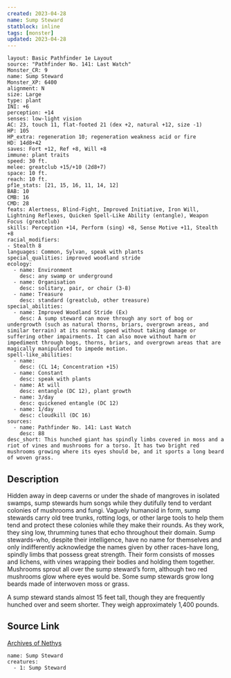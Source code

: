 ```yaml
---
created: 2023-04-28
name: Sump Steward
statblock: inline
tags: [monster]
updated: 2023-04-28
---
```

```statblock
layout: Basic Pathfinder 1e Layout
source: "Pathfinder No. 141: Last Watch"
Monster_CR: 9
name: Sump Steward
Monster_XP: 6400
alignment: N
size: Large
type: plant
INI: +6
perception: +14
senses: low-light vision
AC: 23, touch 11, flat-footed 21 (dex +2, natural +12, size -1)
HP: 105
HP_extra: regeneration 10; regeneration weakness acid or fire
HD: 14d8+42
saves: Fort +12, Ref +8, Will +8
immune: plant traits
speed: 30 ft.
melee: greatclub +15/+10 (2d8+7)
space: 10 ft.
reach: 10 ft.
pf1e_stats: [21, 15, 16, 11, 14, 12]
BAB: 10
CMB: 16
CMD: 28
feats: Alertness, Blind-Fight, Improved Initiative, Iron Will, Lightning Reflexes, Quicken Spell-Like Ability (entangle), Weapon Focus (greatclub)
skills: Perception +14, Perform (sing) +8, Sense Motive +11, Stealth +8
racial_modifiers:
- Stealth 8
languages: Common, Sylvan, speak with plants
special_qualities: improved woodland stride
ecology:
  - name: Environment
    desc: any swamp or underground
  - name: Organisation
    desc: solitary, pair, or choir (3-8)
  - name: Treasure
    desc: standard (greatclub, other treasure)
special_abilities:
  - name: Improved Woodland Stride (Ex)
    desc: A sump steward can move through any sort of bog or undergrowth (such as natural thorns, briars, overgrown areas, and similar terrain) at its normal speed without taking damage or suffering other impairments. It can also move without harm or impediment through bogs, thorns, briars, and overgrown areas that are magically manipulated to impede motion.
spell-like_abilities:
  - name:
    desc: (CL 14; Concentration +15)
  - name: Constant
    desc: speak with plants
  - name: At will
    desc: entangle (DC 12), plant growth
  - name: 3/day
    desc: quickened entangle (DC 12)
  - name: 1/day
    desc: cloudkill (DC 16)
sources:
  - name: Pathfinder No. 141: Last Watch
    desc: 88
desc_short: This hunched giant has spindly limbs covered in moss and a riot of vines and mushrooms for a torso. It has two bright red mushrooms growing where its eyes should be, and it sports a long beard of woven grass.
```
## Description
Hidden away in deep caverns or under the shade of mangroves in isolated swamps, sump stewards hum songs while they dutifully tend to verdant colonies of mushrooms and fungi. Vaguely humanoid in form, sump stewards carry old tree trunks, rotting logs, or other large tools to help them tend and protect these colonies while they make their rounds. As they work, they sing low, thrumming tunes that echo throughout their domain. Sump stewards-who, despite their intelligence, have no name for themselves and only indifferently acknowledge the names given by other races-have long, spindly limbs that possess great strength. Their form consists of mosses and lichens, with vines wrapping their bodies and holding them together. Mushrooms sprout all over the sump steward’s form, although two red mushrooms glow where eyes would be. Some sump stewards grow long beards made of interwoven moss or grass.

 A sump steward stands almost 15 feet tall, though they are frequently hunched over and seem shorter. They weigh approximately 1,400 pounds.
## Source Link
[Archives of Nethys](https://aonprd.com/MonsterDisplay.aspx?ItemName=Sump%20Steward)
```encounter-table
name: Sump Steward
creatures:
  - 1: Sump Steward
```

